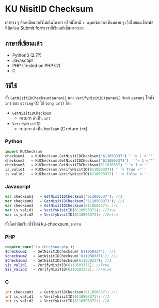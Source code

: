 # KU NisitID Checksum

เอาตรง ๆ คือเหมือนว่ายังไม่เห็นใครทำ หรือมีใครมี + หงุดหงิดเวลาเห็นหลาย ๆ เว็บไม่ยอมเช็ครหัสนิสิตก่อน Submit form เราก็เขียนมันขึ้นมาสะเลย

## ภาษาที่เขียนแล้ว

* Python3 (2.7?)
* Javasctipt
* PHP (Tested on PHP7.2)
* C

## วิธีใช้

ทั้ง ``GetNisitIDChecksum(param1)`` และ ``VerifyNisitID(param1)`` รับค่า ``param1`` ได้ทั้ง ``int`` และ ``string`` (C ใช้ ``long int``) โดย

* ``GetNisitIDChecksum``
  * return ค่าเป็น ``int``
* ``VerifyNisitID``
  * return ค่าเป็น ``boolean`` (C return ``int``)

### Python

```python
import KUChecksum
checksum1   = KUChecksum.GetNisitIDChecksum('611050337') '''> 1 <'''
checksum2   = KUChecksum.GetNisitIDChecksum('6110503371') '''> 1 <'''
checksum3   = KUChecksum.GetNisitIDChecksum(611050337) '''> 1 <'''
is_valid1   = KUChecksum.VerifyNisitID(6110503371) '''> True <'''
is_valid2   = KUChecksum.VerifyNisitID(6110503372) '''> False <'''
```

### Javascript

```javascript
var checksum1   = GetNisitIDChecksum('611050337'); //1
var checksum2   = GetNisitIDChecksum('6110503371'); //1
var checksum3   = GetNisitIDChecksum(611050337); //1
var is_valid1   = VerifyNisitID(6110503371); //True
var is_valid2   = VerifyNisitID(6110503372); //False
```

ทั้งนี้อย่าลืมเรียกใช้ไฟล์ ku-checksum.js ก่อน

### PHP

```php
require_once('ku-checksum.php');
$checksum1   = GetNisitIDChecksum('611050337'); //1
$checksum2   = GetNisitIDChecksum('6110503371'); //1
$checksum3   = GetNisitIDChecksum(611050337); //1
$is_valid1   = VerifyNisitID(6110503371); //True
$is_valid2   = VerifyNisitID(6110503372); //False
```

### C

```c
int checksum1   = GetNisitIDChecksum(611050337); //1
int is_valid1   = VerifyNisitID(6110503371); //1
int is_valid2   = VerifyNisitID(6110503372); //0
```
